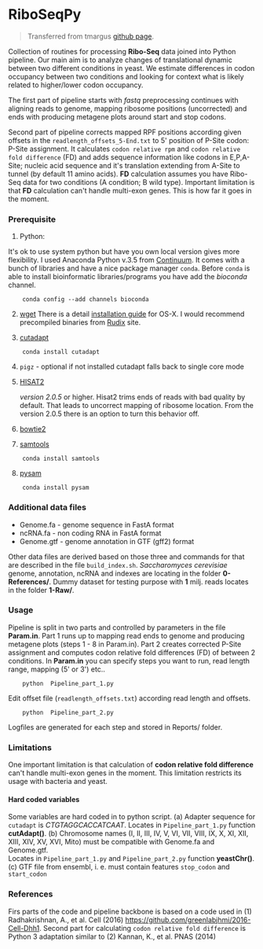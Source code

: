 # RiboSeqPy

> Transferred from tmargus [github page](https://github.com/tmargus/RiboSeqPy).   

Collection of routines for processing **Ribo-Seq** data joined into Python pipeline. Our main aim is to analyze changes of translational dynamic between two different conditions in yeast. We estimate differences in codon occupancy between two conditions and looking for context what is likely related to higher/lower codon occupancy.

The first part of pipeline  starts with _fastq_ preprocessing continues with aligning reads to genome, mapping ribosome positions (uncorrected) and ends with producing metagene plots around start and stop codons. 

Second part of pipeline corrects mapped RPF positions according given offsets in the `readlength_offsets_5-End.txt` to 5' position of P-Site codon: P-Site assignment. It calculates `codon relative rpm` and `codon relative fold difference` (FD) and adds sequence information like codons in E,P,A-Site; nucleic acid sequence and it's translation extending from A-Site to tunnel (by default 11 amino acids). __FD__ calculation assumes you have Ribo-Seq data for two conditions (A condition; B wild type). Important limitation is that __FD__ calculation can't handle multi-exon genes. This is how far it goes in the moment. 


### Prerequisite
1) Python:

  It's ok to use system python but have you own local version gives more flexibility. I used Anaconda Python v.3.5 from [Continuum](https://www.continuum.io/downloads). It comes with a bunch of libraries and have a nice  package manager `conda`. Before `conda` is able to install bioinformatic libraries/programs you have add the _bioconda_ channel.
  
``` 
    conda config --add channels bioconda
```
2) [wget](http://www.gnu.org/software/wget/) There is a detail [installation guide](https://coolestguidesontheplanet.com/install-and-configure-wget-on-os-x/) for OS-X. I would recommend precompiled binaries from [Rudix](http://rudix.org/packages/wget.html) site.
          
3) [cutadapt](https://cutadapt.readthedocs.io/en/stable/)

```
    conda install cutadapt
```

4) `pigz` - optional if not installed cutadapt falls back to single core mode

5) [HISAT2](ftp://ftp.ccb.jhu.edu/pub/infphilo/hisat2/downloads)

   _version 2.0.5_ or higher.
   Hisat2 trims ends of reads with bad quality by default. That leads to uncorrect mapping of ribosome location. From the version 2.0.5 there is an option to turn this behavior off.
   
6) [bowtie2](http://bowtie-bio.sourceforge.net/bowtie2/index.shtml)

7) [samtools](https://github.com/samtools/samtools/) 

```
    conda install samtools
```
  
8) [pysam](https://github.com/pysam-developers/pysam)

```
    conda install pysam
```

### Additional data files

  * Genome.fa  - genome sequence in FastA format
  * ncRNA.fa   - non coding RNA in FastA format
  * Genome.gtf - genome annotation in GTF (gff2) format

Other data files are derived based on those three and commands for that are described in the file  `build_index.sh`.
_Saccharomyces cerevisiae_ genome, annotation, ncRNA and indexes are locating in the folder **0-References/**.
Dummy dataset for testing purpose with __1__ milj. reads locates in the folder **1-Raw/**.


### Usage
Pipeline is split in two parts and controlled by parameters in the file **Param.in**. Part 1 runs up to mapping read ends to genome and producing metagene plots (steps 1 -  8 in Param.in). Part 2 creates corrected P-Site assignment and computes codon relative fold differences (FD) of between 2 conditions. In  **Param.in** you can specify steps you want to run, read length range, mapping (5' or 3') etc.. 

```
    python  Pipeline_part_1.py
```

Edit offset file (`readlength_offsets.txt`) according read length and offsets.

```
    python  Pipeline_part_2.py
```

Logfiles are generated for each step and stored in Reports/ folder.

### Limitations
One important limitation is that calculation of __codon relative fold difference__  can't handle multi-exon genes in the moment. This limitation restricts its usage with bacteria and yeast.

#### Hard coded variables
Some variables are hard coded in to python script. 
(a) Adapter sequence for `cutadapt`  is _CTGTAGGCACCATCAAT_. Locates in `Pipeline_part_1.py` function **cutAdapt()**.
(b) Chromosome names (I, II, III, IV, V, VI, VII, VIII, IX, X, XI, XII, XIII, XIV, XV, XVI, Mito) must be compatible with Genome.fa and Genome.gtf.    
Locates in `Pipeline_part_1.py` and `Pipeline_part_2.py` function **yeastChr()**.
(c) GTF file from ensembl, i. e. must contain features `stop_codon` and `start_codon`  

### References
Firs parts of the code and pipeline backbone is based on a code used in  (1) Radhakrishnan, A., et al. Cell (2016)
https://github.com/greenlabjhmi/2016-Cell-Dhh1. Second part for calculating `codon relative fold difference` is Python 3 adaptation similar to (2) Kannan, K., et al. PNAS (2014)  

